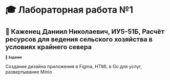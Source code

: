 # 🎓 Лабораторная работа №1

<h1 style="font-size: 20;"> 👋 Каженец Даниил Николаевич, ИУ5-51Б, Расчёт ресурсов для ведения сельского хозяйства в условиях крайнего севера </h1> 

<h1 style="font-size: 10;"> 🎯 Задание </h1> 

Создание дизайна приложения в Figma, HTML в Go для услуг, развертывание Minio


